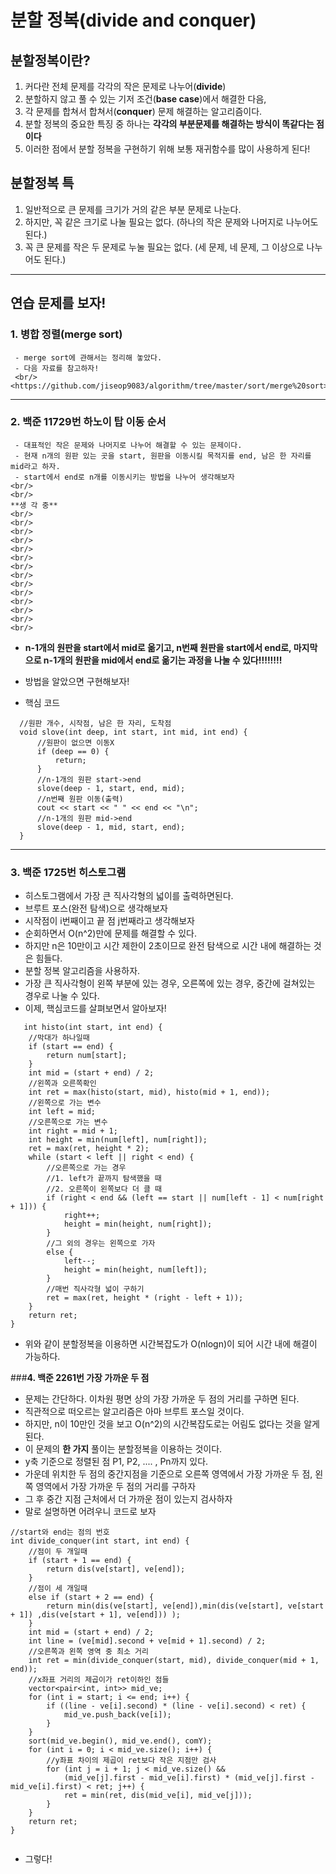 # 분할 정복(divide and conquer)

  ## 분할정복이란?
   1. 커다란 전체 문제를 각각의 작은 문제로 나누어(**divide**)
   2. 분할하지 않고 풀 수 있는 기저 조건(**base case**)에서 해결한 다음,
   2. 각 문제를 합쳐서 합쳐서(**conquer**) 문제 해결하는 알고리즘이다.
   3. 분할 정복의 중요한 특징 중 하나는 **각각의 부분문제를 해결하는 방식이 똑같다는 점이다**
   4. 이러한 점에서 분할 정복을 구현하기 위해 보통 재귀함수를 많이 사용하게 된다!
   
   
  ## 분할정복 특
   1. 일반적으로 큰 문제를 크기가 거의 같은 부분 문제로 나눈다.
   2. 하지만, 꼭 같은 크기로 나눌 필요는 없다. (하나의 작은 문제와 나머지로 나누어도 된다.)
   3. 꼭 큰 문제를 작은 두 문제로 누눌 필요는 없다. (세 문제, 네 문제, 그 이상으로 나누어도 된다.)
   
   ---
   
  ## 연습 문제를 보자!
   ### **1. 병합 정렬(merge sort)**
     - merge sort에 관해서는 정리해 놓았다.
     - 다음 자료를 참고하자!
     <br/> <https://github.com/jiseop9083/algorithm/tree/master/sort/merge%20sort>
     
   ---
     
  ### **2. 백준 11729번 하노이 탑 이동 순서**
     - 대표적인 작은 문제와 나머지로 나누어 해결할 수 있는 문제이다.
     - 현재 n개의 원판 있는 곳을 start, 원판을 이동시킬 목적지를 end, 남은 한 자리를 mid라고 하자.
     - start에서 end로 n개를 이동시키는 방법을 나누어 생각해보자
    <br/>
    <br/>
    **생 각 중**
    <br/>
    <br/>
    <br/>
    <br/>
    <br/>
    <br/>
    <br/>
    <br/>
    <br/>
    <br/>
    <br/>
    <br/>
    <br/>
    <br/>
 - **n-1개의 원판을 start에서 mid로 옮기고, n번째 원판을 start에서 end로, 마지막으로 n-1개의 원판을 mid에서 end로 옮기는 과정을 나눌 수 있다!!!!!!!!**
     
 - 방법을 알았으면 구현해보자!
     
  - 핵심 코드
  ```
    //원판 개수, 시작점, 남은 한 자리, 도착점
    void slove(int deep, int start, int mid, int end) {
	    //원판이 없으면 이동X
	    if (deep == 0) {
		    return;
	    }
	    //n-1개의 원판 start->end
	    slove(deep - 1, start, end, mid);
	    //n번째 원판 이동(출력)
	    cout << start << " " << end << "\n";
	    //n-1개의 원판 mid->end
	    slove(deep - 1, mid, start, end);
    }
```

---

  ### **3. 백준 1725번 히스토그램**
   - 히스토그램에서 가장 큰 직사각형의 넓이를 출력하면된다.
   - 브루트 포스(완전 탐색)으로 생각해보자
   - 시작점이 i번째이고 끝 점 j번째라고 생각해보자
   - 순회하면서 O(n^2)만에 문제를 해결할 수 있다.
   - 하지만 n은 10만이고 시간 제한이 2초이므로 완전 탐색으로 시간 내에 해결하는 것은 힘들다.
   - 분할 정복 알고리즘을 사용하자.
   - 가장 큰 직사각형이 왼쪽 부분에 있는 경우, 오른쪽에 있는 경우, 중간에 걸쳐있는 경우로 나눌 수 있다.
   - 이제, 핵심코드를 살펴보면서 알아보자!
   
   
```
   int histo(int start, int end) {
	//막대가 하나일때
	if (start == end) {
		return num[start];
	}
	int mid = (start + end) / 2;
	//왼쪽과 오른쪽확인
	int ret = max(histo(start, mid), histo(mid + 1, end));
	//왼쪽으로 가는 변수
	int left = mid;
	//오른쪽으로 가는 변수
	int right = mid + 1;
	int height = min(num[left], num[right]);
	ret = max(ret, height * 2);
	while (start < left || right < end) {
		//오른쪽으로 가는 경우
		//1. left가 끝까지 탐색했을 때
		//2. 오른쪽이 왼쪽보다 더 클 때
		if (right < end && (left == start || num[left - 1] < num[right + 1])) {
			right++;
			height = min(height, num[right]);
		}
		//그 외의 경우는 왼쪽으로 가자
		else {
			left--;
			height = min(height, num[left]);
		}
		//매번 직사각형 넓이 구하기
		ret = max(ret, height * (right - left + 1));
	}
	return ret;
}

```
- 위와 같이 분할정복을 이용하면 시간복잡도가 O(nlogn)이 되어 시간 내에 해결이 가능하다.
 
 
###**4. 백준 2261번 가장 가까운 두 점**
  - 문제는 간단하다. 이차원 평면 상의 가장 가까운 두 점의 거리를 구하면 된다.
  - 직관적으로 떠오르는 알고리즘은 아마 브루트 포스일 것이다.
  - 하지만, n이 10만인 것을 보고 O(n^2)의 시간복잡도로는 어림도 없다는 것을 알게 된다.
  - 이 문제의 **한 가지** 풀이는 분할정복을 이용하는 것이다.
  - y축 기준으로 정렬된 점 P1, P2, .... , Pn까지 있다.
  - 가운데 위치한 두 점의 중간지점을 기준으로 오른쪽 영역에서 가장 가까운 두 점, 왼쪽 영역에서 가장 가까운 두 점의 거리를 구하자
  - 그 후 중간 지점 근처에서 더 가까운 점이 있는지 검사하자
  - 말로 설명하면 어려우니 코드로 보자
  

```
//start와 end는 점의 번호
int divide_conquer(int start, int end) {
	//점이 두 개일때
	if (start + 1 == end) {
		return dis(ve[start], ve[end]);
	}
	//점이 세 개일때
	else if (start + 2 == end) {
		return min(dis(ve[start], ve[end]),min(dis(ve[start], ve[start + 1]) ,dis(ve[start + 1], ve[end])) );
	}
	int mid = (start + end) / 2;
	int line = (ve[mid].second + ve[mid + 1].second) / 2;
	//오른쪽과 왼쪽 영역 중 최소 거리
	int ret = min(divide_conquer(start, mid), divide_conquer(mid + 1, end));
	//x좌표 거리의 제곱이가 ret이하인 점들
	vector<pair<int, int>> mid_ve;
	for (int i = start; i <= end; i++) {
		if ((line - ve[i].second) * (line - ve[i].second) < ret) {
			mid_ve.push_back(ve[i]);
		}
	}
	sort(mid_ve.begin(), mid_ve.end(), comY);
	for (int i = 0; i < mid_ve.size(); i++) {
		//y좌표 차이의 제곱이 ret보다 작은 지점만 검사
		for (int j = i + 1; j < mid_ve.size() &&
			(mid_ve[j].first - mid_ve[i].first) * (mid_ve[j].first - mid_ve[i].first) < ret; j++) {
			ret = min(ret, dis(mid_ve[i], mid_ve[j]));
		}
	}
	return ret;
}
  

```

 - 그렇다!
